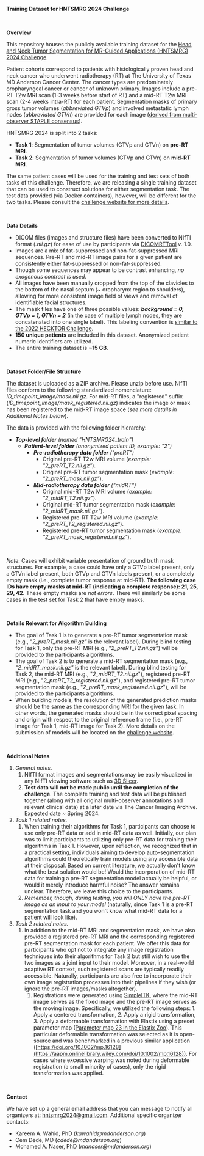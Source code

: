 **Training Dataset for HNTSMRG 2024 Challenge**

&nbsp;

**Overview**

This repository houses the publicly available training dataset for the [Head and Neck Tumor Segmentation for MR-Guided Applications (HNTSMRG) 2024 Challenge](https://hntsmrg24.grand-challenge.org/).

Patient cohorts correspond to patients with histologically proven head and neck cancer who underwent radiotherapy (RT) at The University of Texas MD Anderson Cancer Center. The cancer types are predominately oropharyngeal cancer or cancer of unknown primary. Images include a pre-RT T2w MRI scan (1-3 weeks before start of RT) and a mid-RT T2w MRI scan (2-4 weeks intra-RT) for each patient. Segmentation masks of primary gross tumor volumes (_abbreviated GTVp_) and involved metastatic lymph nodes (_abbreviated GTVn_) are provided for each image ([derived from multi-observer STAPLE consensus](https://www.ncbi.nlm.nih.gov/pmc/articles/PMC1283110/)).

HNTSMRG 2024 is split into 2 tasks:

- **Task 1**: Segmentation of tumor volumes (GTVp and GTVn) on **pre-RT MRI**.
- **Task 2**: Segmentation of tumor volumes (GTVp and GTVn) on **mid-RT MRI**.

The same patient cases will be used for the training and test sets of both tasks of this challenge. Therefore, we are releasing a single training dataset that can be used to construct solutions for either segmentation task. The test data provided (via Docker containers), however, will be different for the two tasks. Please consult the [challenge website for more details](https://hntsmrg24.grand-challenge.org/dataset/).

&nbsp;

**Data Details**

- DICOM files (images and structure files) have been converted to NIfTI format (_.nii.gz_) for ease of use by participants via [DICOMRTTool](https://pubmed.ncbi.nlm.nih.gov/33607331/) v. 1.0.
- Images are a mix of fat-suppressed and non-fat-suppressed MRI sequences. Pre-RT and mid-RT image pairs for a given patient are consistently either fat-suppressed or non-fat-suppressed.
- Though some sequences may appear to be contrast enhancing, _no exogenous contrast is used_.
- All images have been manually cropped from the top of the clavicles to the bottom of the nasal septum (~ oropharynx region to shoulders), allowing for more consistent image field of views and removal of identifiable facial structures.
- The mask files have one of three possible values: **_background = 0, GTVp = 1, GTVn = 2_** (in the case of multiple lymph nodes, they are concatenated into one single label). This labeling convention is [similar to the 2022 HECKTOR Challenge](https://hecktor.grand-challenge.org/Data/).
- **150 unique patients** are included in this dataset. Anonymized patient numeric identifiers are utilized.
- The entire training dataset is **~15 GB**.

&nbsp;

**Dataset Folder/File Structure**

The dataset is uploaded as a ZIP archive. Please unzip before use. NIfTI files conform to the following standardized nomenclature: _ID_timepoint_image/mask.nii.gz_. For mid-RT files, a "registered" suffix (_ID_timepoint_image/mask_registered.nii.gz_) indicates the image or mask has been registered to the mid-RT image space (_see more details in Additional Notes below_).

The data is provided with the following folder hierarchy:

- **_Top-level folder_** _(named "HNTSMRG24_train")_
  - **_Patient-level folder_** _(anonymized patient ID, example: "2")_
    - **_Pre-radiotherapy data folder_** _("preRT")_
      - Original pre-RT T2w MRI volume (_example: "2_preRT_T2.nii.gz"_).
      - Original pre-RT tumor segmentation mask (_example: "2_preRT_mask.nii.gz"_).
    - **_Mid-radiotherapy data folder_** _("midRT")_
      - Original mid-RT T2w MRI volume (_example: "2_midRT_T2.nii.gz"_).
      - Original mid-RT tumor segmentation mask (_example: "2_midRT_mask.nii.gz"_).
      - Registered pre-RT T2w MRI volume (_example: "2_preRT_T2_registered.nii.gz"_).
      - Registered pre-RT tumor segmentation mask (_example: "2_preRT_mask_registered.nii.gz"_).

&nbsp;

_Note_: Cases will exhibit variable presentation of ground truth mask structures. For example, a case could have only a GTVp label present, only a GTVn label present, both GTVp and GTVn labels present, or a completely empty mask (i.e., complete tumor response at mid-RT). **The following case IDs have empty masks at mid-RT (indicating a complete response): 21, 25, 29, 42.** These empty masks are _not errors_. There will similarly be some cases in the test set for Task 2 that have empty masks.

&nbsp;

**Details Relevant for Algorithm Building**

- The goal of Task 1 is to generate a pre-RT tumor segmentation mask (e.g., "_2_preRT_mask.nii.gz"_ is the relevant label). During blind testing for Task 1, only the pre-RT MRI (e.g., "_2_preRT_T2.nii.gz_") will be provided to the participants algorithms.
- The goal of Task 2 is to generate a mid-RT segmentation mask (e.g., "_2_midRT_mask.nii.gz"_ is the relevant label). During blind testing for Task 2, the mid-RT MRI (e.g., "_2_midRT_T2.nii.gz_"), registered pre-RT MRI (e.g., "_2_preRT_T2_registered.nii.gz_"), and registered pre-RT tumor segmentation mask (e.g., "_2_preRT_mask_registered.nii.gz_"), will be provided to the participants algorithms.
- When building models, the resolution of the generated prediction masks should be the same as the corresponding MRI for the given task. In other words, the generated masks should be in the correct pixel spacing and origin with respect to the original reference frame (i.e., pre-RT image for Task 1, mid-RT image for Task 2). More details on the submission of models will be located on the [challenge website](https://hntsmrg24.grand-challenge.org/submission-instructions/).

&nbsp;

**Additional Notes**

1. _General notes._
    1. NIfTI format images and segmentations may be easily visualized in any NIfTI viewing software such as [3D Slicer](https://www.slicer.org/).
    2. **Test data will not be made public until the completion of the challenge**. The complete training and test data will be published together (along with all original multi-observer annotations and relevant clinical data) at a later date via The Cancer Imaging Archive. Expected date ~ Spring 2024.
2. _Task 1 related notes._
    1. When training their algorithms for Task 1, participants can choose to use only pre-RT data or add in mid-RT data as well. Initially, our plan was to limit participants to utilizing only pre-RT data for training their algorithms in Task 1. However, upon reflection, we recognized that in a practical setting, individuals aiming to develop auto-segmentation algorithms could theoretically train models using any accessible data at their disposal. Based on current literature, we actually don't know what the best solution would be! Would the incorporation of mid-RT data for training a pre-RT segmentation model actually be helpful, or would it merely introduce harmful noise? The answer remains unclear. Therefore, we leave this choice to the participants.
    2. _Remember, though, during testing, you will ONLY have the pre-RT image as an input to your model_ (naturally, since Task 1 is a pre-RT segmentation task and you won't know what mid-RT data for a patient will look like).
3. _Task 2 related notes._
    1. In addition to the mid-RT MRI and segmentation mask, we have also provided a registered pre-RT MRI and the corresponding registered pre-RT segmentation mask for each patient. We offer this data for participants who opt not to integrate any image registration techniques into their algorithms for Task 2 but still wish to use the two images as a joint input to their model. Moreover, in a real-world adaptive RT context, such registered scans are typically readily accessible. Naturally, participants are also free to incorporate their own image registration processes into their pipelines if they wish (or ignore the pre-RT images/masks altogether).
        1. Registrations were generated using [SimpleITK](https://pypi.org/project/SimpleITK/), where the mid-RT image serves as the fixed image and the pre-RT image serves as the moving image. Specifically, we utilized the following steps: 1. Apply a centered transformation, 2. Apply a rigid transformation, 3. Apply a deformable transformation with Elastix using a preset parameter map ([Parameter map 23 in the Elastix Zoo](https://github.com/SuperElastix/ElastixModelZoo/tree/master/models/Par0023)). This particular deformable transformation was selected as it is open-source and was benchmarked in a previous similar application ([https://doi.org/10.1002/mp.16128](https://aapm.onlinelibrary.wiley.com/doi/10.1002/mp.16128)). For cases where excessive warping was noted during deformable registration (a small minority of cases), only the rigid transformation was applied.

&nbsp;

**Contact**

We have set up a general email address that you can message to notify all organizers at: [hntsmrg2024@gmail.com](mailto:hntsmrg2024@gmail.com).  Additional specific organizer contacts:

- Kareem A. Wahid, PhD (_kawahid@mdanderson.org_)
- Cem Dede, MD (_cdede@mdanderson.org_)
- Mohamed A. Naser, PhD (_manaser@mdanderson.org_)